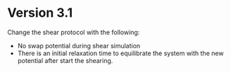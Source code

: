 # Version 3.1

Change the shear protocol with the following:
- No swap potential during shear simulation
- There is an initial relaxation time to equilibrate the system with the new potential after start the shearing.
